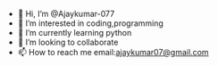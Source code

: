 - 👋 Hi, I’m @Ajaykumar-077
- 👀 I’m interested in coding,programming
- 🌱 I’m currently learning python
- 💞️ I’m looking to collaborate 
- 📫 How to reach me email:ajaykumar07@gmail.com

<!---
Ajaykumar-077/Ajaykumar-077 is a ✨ special ✨ repository because its `README.md` (this file) appears on your GitHub profile.
You can click the Preview link to take a look at your changes.
--->
